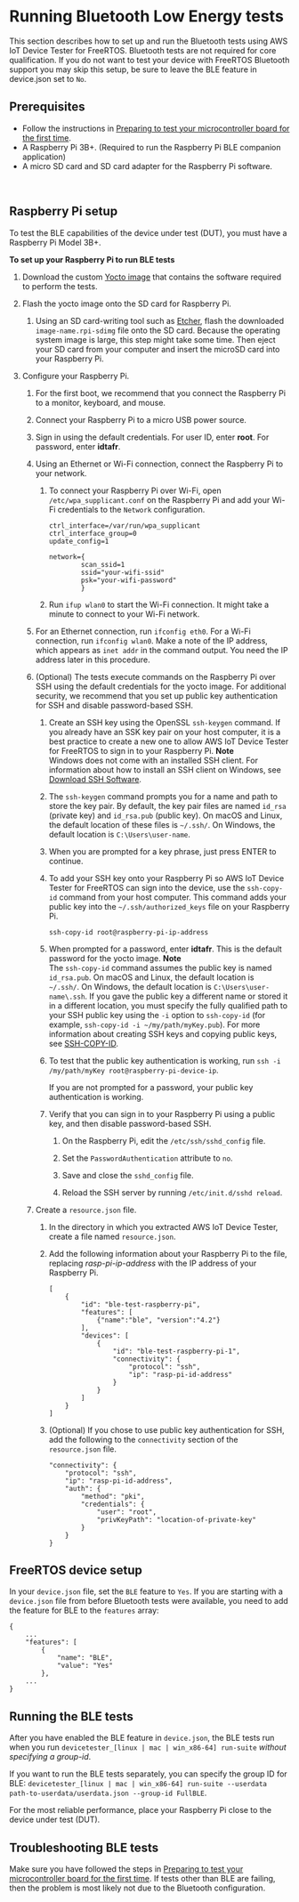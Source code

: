 # Running Bluetooth Low Energy tests<a name="afr-bridgekeeper-dt-bt"></a>

This section describes how to set up and run the Bluetooth tests using AWS IoT Device Tester for FreeRTOS\. Bluetooth tests are not required for core qualification\. If you do not want to test your device with FreeRTOS Bluetooth support you may skip this setup, be sure to leave the BLE feature in device\.json set to `No`\.

## Prerequisites<a name="dt-bt-prereq"></a>
+ Follow the instructions in [Preparing to test your microcontroller board for the first time](qual-steps.md)\.
+ A Raspberry Pi 3B\+\. \(Required to run the Raspberry Pi BLE companion application\)
+ A micro SD card and SD card adapter for the Raspberry Pi software\.

 

## Raspberry Pi setup<a name="dt-bt-pi-setup"></a>

To test the BLE capabilities of the device under test \(DUT\), you must have a Raspberry Pi Model 3B\+\.

**To set up your Raspberry Pi to run BLE tests**

1. Download the custom [Yocto image](https://d232ctwt5kahio.cloudfront.net/afr/IDT_AFR_BLE_RaspberryPi_1.0.0.rpi-sdimg) that contains the software required to perform the tests\.

1. Flash the yocto image onto the SD card for Raspberry Pi\.

   1. Using an SD card\-writing tool such as [Etcher](https://www.balena.io/etcher), flash the downloaded `image-name.rpi-sdimg` file onto the SD card\. Because the operating system image is large, this step might take some time\. Then eject your SD card from your computer and insert the microSD card into your Raspberry Pi\.

1. Configure your Raspberry Pi\.

   1. For the first boot, we recommend that you connect the Raspberry Pi to a monitor, keyboard, and mouse\.

   1. Connect your Raspberry Pi to a micro USB power source\.

   1. Sign in using the default credentials\. For user ID, enter **root**\. For password, enter **idtafr**\.

   1. Using an Ethernet or Wi\-Fi connection, connect the Raspberry Pi to your network\.

      1. To connect your Raspberry Pi over Wi\-Fi, open `/etc/wpa_supplicant.conf` on the Raspberry Pi and add your Wi\-Fi credentials to the `Network` configuration\.

         ```
         ctrl_interface=/var/run/wpa_supplicant
         ctrl_interface_group=0
         update_config=1
         
         network={
                 scan_ssid=1
                 ssid="your-wifi-ssid"
                 psk="your-wifi-password"
                 }
         ```

      1. Run `ifup wlan0` to start the Wi\-Fi connection\. It might take a minute to connect to your Wi\-Fi network\.

   1. For an Ethernet connection, run `ifconfig eth0`\. For a Wi\-Fi connection, run `ifconfig wlan0`\. Make a note of the IP address, which appears as `inet addr` in the command output\. You need the IP address later in this procedure\.

   1. \(Optional\) The tests execute commands on the Raspberry Pi over SSH using the default credentials for the yocto image\. For additional security, we recommend that you set up public key authentication for SSH and disable password\-based SSH\.

      1. Create an SSH key using the OpenSSL `ssh-keygen` command\. If you already have an SSK key pair on your host computer, it is a best practice to create a new one to allow AWS IoT Device Tester for FreeRTOS to sign in to your Raspberry Pi\.
**Note**  
Windows does not come with an installed SSH client\. For information about how to install an SSH client on Windows, see [Download SSH Software](hhttps://www.ssh.com/ssh/#sec-Download-client-software)\.

      1. The `ssh-keygen` command prompts you for a name and path to store the key pair\. By default, the key pair files are named `id_rsa` \(private key\) and `id_rsa.pub` \(public key\)\. On macOS and Linux, the default location of these files is `~/.ssh/`\. On Windows, the default location is `C:\Users\user-name`\.

      1. When you are prompted for a key phrase, just press ENTER to continue\.

      1. To add your SSH key onto your Raspberry Pi so AWS IoT Device Tester for FreeRTOS can sign into the device, use the `ssh-copy-id` command from your host computer\. This command adds your public key into the `~/.ssh/authorized_keys` file on your Raspberry Pi\.

         `ssh-copy-id root@raspberry-pi-ip-address`

      1. When prompted for a password, enter **idtafr**\. This is the default password for the yocto image\.
**Note**  
The `ssh-copy-id` command assumes the public key is named `id_rsa.pub`\. On macOS and Linux, the default location is ` ~/.ssh/`\. On Windows, the default location is `C:\Users\user-name\.ssh`\. If you gave the public key a different name or stored it in a different location, you must specify the fully qualified path to your SSH public key using the `-i` option to `ssh-copy-id` \(for example, `ssh-copy-id -i ~/my/path/myKey.pub`\)\. For more information about creating SSH keys and copying public keys, see [SSH\-COPY\-ID](https://www.ssh.com/ssh/copy-id)\.

      1. To test that the public key authentication is working, run `ssh -i /my/path/myKey root@raspberry-pi-device-ip`\.

         If you are not prompted for a password, your public key authentication is working\.

      1. Verify that you can sign in to your Raspberry Pi using a public key, and then disable password\-based SSH\.

         1. On the Raspberry Pi, edit the `/etc/ssh/sshd_config` file\.

         1. Set the `PasswordAuthentication` attribute to `no`\.

         1. Save and close the `sshd_config` file\.

         1. Reload the SSH server by running `/etc/init.d/sshd reload`\.

   1. Create a `resource.json` file\.

      1. In the directory in which you extracted AWS IoT Device Tester, create a file named `resource.json`\.

      1. Add the following information about your Raspberry Pi to the file, replacing *rasp\-pi\-ip\-address* with the IP address of your Raspberry Pi\.

         ```
         [
             {
                 "id": "ble-test-raspberry-pi",
                 "features": [
                     {"name":"ble", "version":"4.2"}
                 ],
                 "devices": [
                     {
                         "id": "ble-test-raspberry-pi-1",
                         "connectivity": {
                             "protocol": "ssh",
                             "ip": "rasp-pi-id-address"
                         }
                     }
                 ]
             }
         ]
         ```

      1. \(Optional\) If you chose to use public key authentication for SSH, add the following to the `connectivity` section of the `resource.json` file\.

         ```
         "connectivity": {
             "protocol": "ssh",
             "ip": "rasp-pi-id-address",
             "auth": {
                 "method": "pki",
                 "credentials": {
                     "user": "root",
                     "privKeyPath": "location-of-private-key"
                 }
             }
         }
         ```

## FreeRTOS device setup<a name="afr-device-setup"></a>

In your `device.json` file, set the `BLE` feature to `Yes`\. If you are starting with a `device.json` file from before Bluetooth tests were available, you need to add the feature for BLE to the `features` array:

```
{
    ...
    "features": [
        {
            "name": "BLE",
            "value": "Yes"
        },
    ...
}
```

## Running the BLE tests<a name="running-ble-test"></a>

After you have enabled the BLE feature in `device.json`, the BLE tests run when you run `devicetester_[linux | mac | win_x86-64] run-suite` *without specifying a group\-id*\.

If you want to run the BLE tests separately, you can specify the group ID for BLE: `devicetester_[linux | mac | win_x86-64] run-suite --userdata path-to-userdata/userdata.json --group-id FullBLE`\.

For the most reliable performance, place your Raspberry Pi close to the device under test \(DUT\)\.

## Troubleshooting BLE tests<a name="troubleshooting-ble"></a>

Make sure you have followed the steps in [Preparing to test your microcontroller board for the first time](qual-steps.md)\. If tests other than BLE are failing, then the problem is most likely not due to the Bluetooth configuration\.